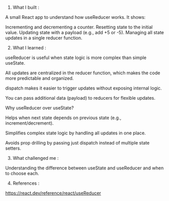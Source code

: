 1. What I built :

A small React app to understand how useReducer works. It shows:

Incrementing and decrementing a counter.
Resetting state to the initial value.
Updating state with a payload (e.g., add +5 or -5).
Managing all state updates in a single reducer function.

2. What I learned :

useReducer is useful when state logic is more complex than simple useState.

All updates are centralized in the reducer function, which makes the code more predictable and organized.

dispatch makes it easier to trigger updates without exposing internal logic.

You can pass additional data (payload) to reducers for flexible updates.

Why useReducer over useState?

Helps when next state depends on previous state (e.g., increment/decrement).

Simplifies complex state logic by handling all updates in one place.

Avoids prop drilling by passing just dispatch instead of multiple state setters.

3. What challenged me :

Understanding the difference between useState and useReducer and when to choose each.

4. References :

https://react.dev/reference/react/useReducer
